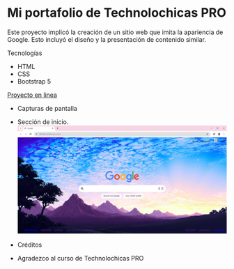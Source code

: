 # Mi portafolio de Technolochicas PRO

Este proyecto implicó la creación de un sitio web que imita la apariencia de Google. Esto incluyó el diseño  y la presentación de contenido similar.

 Tecnologías
* HTML
* CSS
* Bootstrap 5

[Proyecto en linea](https://glondegoogle.netlify.app/)


- Capturas de pantalla

* Sección de inicio.
![Sección Yo](google.png)

- Créditos

* Agradezco al curso de Technolochicas PRO